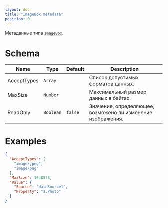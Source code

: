 ```yaml
---
layout: doc
title: "ImageBox.metadata"
position: 0
---
```


Метаданные типа [`ImageBox`](../).

# Schema

|Name|Type|Default|Description|
|----|----|----|-----------|
|AcceptTypes|`Array`||Список допустимых форматов данных.|
|MaxSize|`Number`||Максимальный размер данных в байтах.|
|ReadOnly|`Boolean`|`false`|Значение, определяющее, возможено ли изменение изображения.|

# Examples

```json
{
  "AcceptTypes": [
    "image/jpeg",
    "image/png"
  ],
  "MaxSize": 1048576,
  "Value": {
    "Source": "dataSource1",
    "Property": "$.Photo"
  }
}
```
